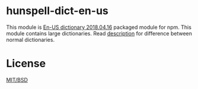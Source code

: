 # hunspell-dict-en-us

This module is [En-US dictionary 2018.04.16](https://sourceforge.net/projects/wordlist/files/speller/2018.04.16/) packaged module for npm.
This module contains large dictionaries. Read [description](https://sourceforge.net/projects/wordlist/files/speller/2018.04.16/) for difference between normal dictionaries.

# License

[MIT/BSD](https://github.com/kwonoj/hunspell-dict/blob/master/packages/en-us/LICENSE)